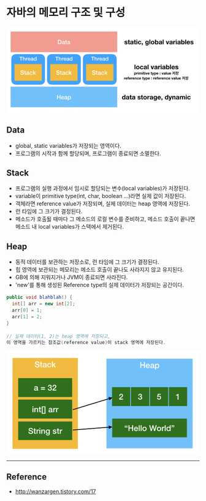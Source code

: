 # 자바의 메모리 구조 및 구성

![자바 메모리 구조](images/java_memory_structure.png)


## Data
- global, static variables가 저장되는 영역이다.
- 프로그램의 시작과 함께 할당되며, 프로그램이 종료되면 소멸한다.

## Stack
- 프로그램의 실행 과정에서 임시로 할당되는 변수(local variables)가 저장된다.
- variable이 primitive type(int, char, boolean ...)라면 실제 값이 저장된다.
- 객체라면 reference value가 저장되며, 실제 데이터는 heap 영역에 저장된다.
- 런 타임에 그 크기가 결정된다.
- 메소드가 호출됧 때마다 그 메소드의 로컬 변수를 준비하고, 메소드 호출이 끝나면 메소드 내 local variables가 스택에서 제거된다.

## Heap
- 동적 데이터를 보관하는 저장소로, 런 타임에 그 크기가 결정된다.
- 힙 영역에 보관되는 메모리는 메소드 호출이 끝나도 사라지지 않고 유지된다.
- GB에 의해 지워지거나 JVM이 종료되면 사라진다.
- 'new'를 통해 생성된 Reference type의 실제 데이터가 저장되는 공간이다.

```java
public void blahblah() {
  int[] arr = new int[2];
  arr[0] = 1;
  arr[1] = 2;
}

// 실제 데이터(1, 2)는 heap 영역에 저장되고,
이 영역을 가르키는 참조값(reference value)이 stack 영역에 저장된다.
```
![자바 heap과 stack](images/java_stack_heap.png)


<hr/>

## Reference

- http://wanzargen.tistory.com/17
